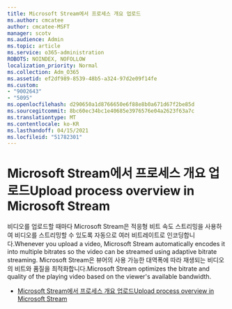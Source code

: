 ```yaml
---
title: Microsoft Stream에서 프로세스 개요 업로드
ms.author: cmcatee
author: cmcatee-MSFT
manager: scotv
ms.audience: Admin
ms.topic: article
ms.service: o365-administration
ROBOTS: NOINDEX, NOFOLLOW
localization_priority: Normal
ms.collection: Adm_O365
ms.assetid: ef2df989-8539-48b5-a324-97d2e09f14fe
ms.custom:
- "9002643"
- "5095"
ms.openlocfilehash: d290650a1d8766650e6f88e8b0a671d67f2be85d
ms.sourcegitcommit: 8bc60ec34bc1e40685e3976576e04a2623f63a7c
ms.translationtype: MT
ms.contentlocale: ko-KR
ms.lasthandoff: 04/15/2021
ms.locfileid: "51782301"
---
```

# <a name="upload-process-overview-in-microsoft-stream"></a><span data-ttu-id="645d8-102">Microsoft Stream에서 프로세스 개요 업로드</span><span class="sxs-lookup"><span data-stu-id="645d8-102">Upload process overview in Microsoft Stream</span></span>

<span data-ttu-id="645d8-103">비디오를 업로드할 때마다 Microsoft Stream은 적응형 비트 속도 스트리밍을 사용하여 비디오를 스트리밍할 수 있도록 자동으로 여러 비트레이트로 인코딩합니다.</span><span class="sxs-lookup"><span data-stu-id="645d8-103">Whenever you upload a video, Microsoft Stream automatically encodes it into multiple bitrates so the video can be streamed using adaptive bitrate streaming.</span></span> <span data-ttu-id="645d8-104">Microsoft Stream은 뷰어의 사용 가능한 대역폭에 따라 재생되는 비디오의 비트와 품질을 최적화합니다.</span><span class="sxs-lookup"><span data-stu-id="645d8-104">Microsoft Stream optimizes the bitrate and quality of the playing video based on the viewer's available bandwidth.</span></span>

- [<span data-ttu-id="645d8-105">Microsoft Stream에서 프로세스 개요 업로드</span><span class="sxs-lookup"><span data-stu-id="645d8-105">Upload process overview in Microsoft Stream</span></span>](https://docs.microsoft.com/stream/upload-process-overview)
